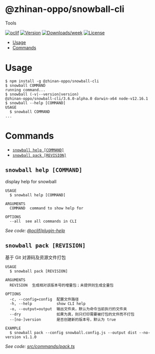 @zhinan-oppo/snowball-cli
=========================

Tools

[![oclif](https://img.shields.io/badge/cli-oclif-brightgreen.svg)](https://oclif.io)
[![Version](https://img.shields.io/npm/v/@zhinan-oppo/snowball-cli.svg)](https://npmjs.org/package/@zhinan-oppo/snowball-cli)
[![Downloads/week](https://img.shields.io/npm/dw/@zhinan-oppo/snowball-cli.svg)](https://npmjs.org/package/@zhinan-oppo/snowball-cli)
[![License](https://img.shields.io/npm/l/@zhinan-oppo/snowball-cli.svg)](https://github.com/zhinan-oppo/snowball/blob/master/package.json)

<!-- toc -->
* [Usage](#usage)
* [Commands](#commands)
<!-- tocstop -->
# Usage
<!-- usage -->
```sh-session
$ npm install -g @zhinan-oppo/snowball-cli
$ snowball COMMAND
running command...
$ snowball (-v|--version|version)
@zhinan-oppo/snowball-cli/3.6.0-alpha.0 darwin-x64 node-v12.16.1
$ snowball --help [COMMAND]
USAGE
  $ snowball COMMAND
...
```
<!-- usagestop -->
# Commands
<!-- commands -->
* [`snowball help [COMMAND]`](#snowball-help-command)
* [`snowball pack [REVISION]`](#snowball-pack-revision)

## `snowball help [COMMAND]`

display help for snowball

```
USAGE
  $ snowball help [COMMAND]

ARGUMENTS
  COMMAND  command to show help for

OPTIONS
  --all  see all commands in CLI
```

_See code: [@oclif/plugin-help](https://github.com/oclif/plugin-help/blob/v3.1.0/src/commands/help.ts)_

## `snowball pack [REVISION]`

基于 Git 对源码及资源文件打包

```
USAGE
  $ snowball pack [REVISION]

ARGUMENTS
  REVISION  生成相对该版本号的增量包；未提供则生成全量包

OPTIONS
  -c, --config=config  配置文件路径
  -h, --help           show CLI help
  -o, --output=output  输出文件夹，默认为命令当前执行的文件夹
  --dry                如果为真，则只打印需要被打包的文件而不打包
  --[no-]version       是否创建新的版本号，默认为 true

EXAMPLE
  $ snowball pack --config snowball.config.js --output dist --no-version v1.1.0
```

_See code: [src/commands/pack.ts](https://github.com/zhinan-oppo/snowball/blob/v3.6.0-alpha.0/src/commands/pack.ts)_
<!-- commandsstop -->
